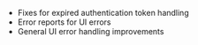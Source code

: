 - Fixes for expired authentication token handling
- Error reports for UI errors
- General UI error handling improvements
